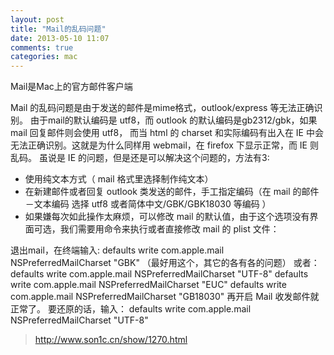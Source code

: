 ```yaml
---
layout: post
title: "Mail的乱码问题"
date: 2013-05-10 11:07
comments: true
categories: mac
---
```


Mail是Mac上的官方邮件客户端

Mail 的乱码问题是由于发送的邮件是mime格式，outlook/express 等无法正确识别。
由于mail的默认编码是 utf8，而 outlook 的默认编码是gb2312/gbk，如果 mail 回复邮件则会使用 utf8，
而当 html 的 charset 和实际编码有出入在 IE 中会无法正确识别。这就是为什么同样用 webmail，在 firefox 下显示正常，而 IE 则乱码。
虽说是 IE 的问题，但是还是可以解决这个问题的，方法有3:

* 使用纯文本方式（ mail 格式里选择制作纯文本）
* 在新建邮件或者回复 outlook 类发送的邮件，手工指定编码（在 mail 的邮件－文本编码 选择 utf8 或者简体中文/GBK/GBK18030 等编码 ）
* 如果嫌每次如此操作太麻烦，可以修改 mail 的默认值，由于这个选项没有界面可选，我们需要用命令来执行或者直接修改 mail 的 plist 文件：

退出mail，在终端输入:
    defaults write com.apple.mail NSPreferredMailCharset "GBK"    （最好用这个，其它的各有各的问题）
或者：
    defaults write com.apple.mail NSPreferredMailCharset "UTF-8"
    defaults write com.apple.mail NSPreferredMailCharset "EUC"
    defaults write com.apple.mail NSPreferredMailCharset "GB18030" 再开启 Mail 收发邮件就正常了。
要还原的话，输入：
    defaults write com.apple.mail NSPreferredMailCharset "UTF-8"

>http://www.son1c.cn/show/1270.html
